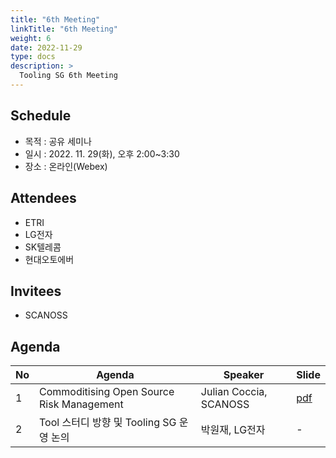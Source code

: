 ```yaml
---
title: "6th Meeting"
linkTitle: "6th Meeting"
weight: 6
date: 2022-11-29
type: docs
description: >
  Tooling SG 6th Meeting
---
```


## Schedule

* 목적 : 공유 세미나
* 일시 : 2022. 11. 29(화), 오후 2:00~3:30
* 장소 : 온라인(Webex)

## Attendees
* ETRI
* LG전자
* SK텔레콤
* 현대오토에버

## Invitees
* SCANOSS

## Agenda
| No | Agenda           | Speaker | Slide |
|----|-----------------|------|------|
| 1  | Commoditising Open Source Risk Management | Julian Coccia, SCANOSS | [pdf](./Session1_SCANOSS.pdf) |
| 2  | Tool 스터디 방향 및 Tooling SG 운영 논의 | 박원재, LG전자 | - |